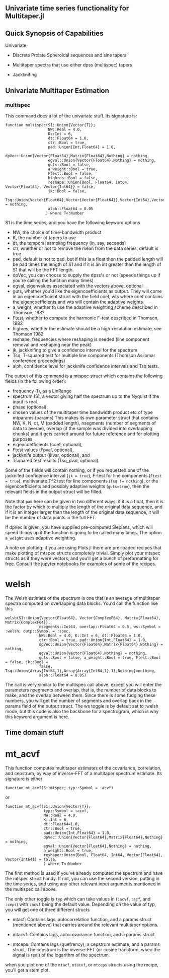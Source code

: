 
## Univariate time series functionality for Multitaper.jl

## Quick Synopsis of Capabilities

Univariate

* Discrete Prolate Spheroidal sequences and sine tapers

* Multitaper spectra that use either dpss (multispec) tapers

* Jackknifing

## Univariate Multitaper Estimation

### multispec

This command does a lot of the univariate stuff. Its signature is:

```
function multispec(S1::Union{Vector{T}}; 
                   NW::Real = 4.0, 
                   K::Int = 6, 
                   dt::Float64 = 1.0, 
                   ctr::Bool = true, 
                   pad::Union{Int,Float64} = 1.0, 
                   dpVec::Union{Vector{Float64},Matrix{Float64},Nothing} = nothing,
                   egval::Union{Vector{Float64},Nothing} = nothing,
                   guts::Bool = false, 
                   a_weight::Bool = true, 
                   Ftest::Bool = false, 
                   highres::Bool = false,
                   reshape::Union{Bool, Float64, Int64, Vector{Float64}, Vector{Int64}} = false,
                   jk::Bool = false, 
                   Tsq::Union{Vector{Float64},Vector{Vector{Float64}},Vector{Int64},Vector{Vector{Int64}},Nothing} = nothing, 
                   alph::Float64 = 0.05
                  ) where T<:Number
```
S1 is the time series, and you have the following keyword options
- NW, the choice of time-bandwidth product
- K, the number of tapers to use
- dt, the temporal sampling frequency (in, say, seconds)
- ctr, whether or not to remove the mean from the data series, default is true
- pad, default is not to pad, but if this is a float then the padded length will be pad times the
  length of S1 and if it is an int greater than the length of S1 that will be the FFT length. 
- dpVec, you can choose to supply the dpss's or not (speeds things up if you're calling the function
  many times)
- egval, eigenvalues associated with the vectors above, optional
- guts, whether you'd like the eigencoefficients as output. They will come in an eigencoefficient
  struct with the field coef, wts where coef contains the eigencoefficients and wts will contain the
  adaptive weights
- a_weight, whether to use the adaptive weighting scheme described in Thomson, 1982
- Ftest, whether to compute the harmonic F-test described in Thomson, 1982
- highres, whether the estimate should be a high-resolution estimate, see Thomson 1982
- reshape, frequencies where reshaping is needed (line component removal and reshaping near the
  peak)
- jk, jackknifing to give a confidence interval for the spectrum
- Tsq, T-squared test for multiple line components (Thomson Asilomar conference proceedings)
- alph, confidence level for jackknife confidence intervals and Tsq tests.

The output of this command is a mtspec struct which contains the following fields (in the following
order):

- frequency (f), as a LinRange
- spectrum (S), a vector giving half the spectrum up to the Nyquist if the input is real
- phase (optional), 
- chosen values of the multitaper time bandwidth product etc of type mtparams (params)
  This makes its own parameter struct that contains NW, K, N, dt, M (padded length), nsegments
  (number of segments of data to averae), overlap (if the sample was divided into overlapping 
  chunks) and it gets carried around for future reference and for plotting purposes
- eigencoefficients (coef, optional), 
- Ftest values (Fpval, optional), 
- jackknife output (jkvar, optional), and
- Tsquared test results (Tsq_pval, optional). 

Some of the fields will contain nothing, or if you requested one of the jacknifed confidence
interval (`jk = true`), F-test for line components (`Ftest = true`), multivariate T^2 test for line
components (`Tsq != nothing`), or the eigencoefficients and possibly adaptive weights (`guts=true`),
then the relevant fields in the output struct will be filled. 

Note that `pad` here can be given in two different ways: if it is a float, then it is the factor by
which to multiply the length of the original data sequence, and if it is an integer larger than the
length of the original data sequence, it will be the number of data points in the full FFT.

If dpVec is given, you have supplied pre-computed Slepians, which will speed things up if the
function is going to be called many times.  The option `a_weight` uses adaptive weighting. 

A note on plotting: if you are using Plots.jl there are pre-loaded recipes that make plotting
of mtspec structs completely trivial. Simply plot your mtspec structs as if they were vectors, and
you'll get a bunch of preformatting for free. Consult the jupyter notebooks for examples of some of
the recipes.

# welsh

The Welsh estimate of the spectrum is one that is an average of multitaper spectra computed on
overlapping data blocks. You'd call the function like this

```
welsh(S1::Union{Vector{Float64}, Vector{ComplexF64}, Matrix{Float64}, Matrix{ComplexF64}}, 
               nsegments::Int64, overlap::Float64 = 0.5, ws::Symbol = :welsh; outp::Symbol = :spec,
               NW::Real = 4.0, K::Int = 6, dt::Float64 = 1.0,
               ctr::Bool = true, pad::Union{Int,Float64} = 1.0,
               dpVec::Union{Vector{Float64},Matrix{Float64},Nothing} = nothing, 
               egval::Union{Vector{Float64},Nothing} = nothing, 
               guts::Bool = false, a_weight::Bool = true, Ftest::Bool = false, jk::Bool =
               false, Tsq::Union{Array{Int64,1},Array{Array{Int64,1},1},Nothing}=nothing,
               alph::Float64 = 0.05) 
```

The call is very similar to the multispec call above, except you will enter the parameters nsegments
and overlap, that is, the number of data blocks to make, and the overlap between them. Since there
is some fudging these numbers, you will get the number of segments and overlap back in the params
field of the output struct. The ws toggle is by default set to :welsh mode, but this code is also
the backbone for a spectrogram, which is why this keyword argument is here. 

## Time domain stuff

# mt_acvf

This function computes multitaper estimates of the covariance, correlation, and cepstrum, by way of
inverse-FFT of a multitaper spectrum estimate. Its signature is either

```
function mt_acvf(S::mtspec; typ::Symbol = :acvf)
```

or

```
function mt_acvf(S1::Union{Vector{T}}; 
                 typ::Symbol = :acvf, 
                 NW::Real = 4.0, 
                 K::Int = 6, 
                 dt::Float64=1.0, 
                 ctr::Bool = true, 
                 pad::Union{Int,Float64} = 1.0, 
                 dpVec::Union{Vector{Float64},Matrix{Float64},Nothing} = nothing,
                 egval::Union{Vector{Float64},Nothing} = nothing,
                 a_weight::Bool = true, 
                 reshape::Union{Bool, Float64, Int64, Vector{Float64}, Vector{Int64}} = false,
                 ) where T<:Number
```

The first method is used if you've already computed the spectrum and have the mtspec struct handy.
If not, you can use the second version, putting in the time series, and using any other relevant
input arguments mentioned in the multispec call above. 

The only other toggle is `typ` which can take values in (`:acvf`, `:acf`, and `:ceps`) with `:acvf`
being the default value. Depending on the value of typ, you will get one of three different structs

* mtacf: Contains lags, autocorrelation function, and a params struct (mentioned above) that carries
  around the relevant multitaper options. 

* mtacvf: Contains lags, autocovariance function, and a params struct.

* mtceps: Contains lags (quefrency), a cepstrum estimate, and a params struct. The cepstrum is the inverse-FFT
  (or cosine transform, when the signal is real) of the logarithm of the spectrum. 

when you plot one of the `mtacf`, `mtacvf`, or `mtceps` structs using the recipe, you'll get a stem plot. 



